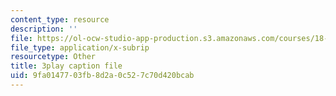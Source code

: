 ```yaml
---
content_type: resource
description: ''
file: https://ol-ocw-studio-app-production.s3.amazonaws.com/courses/18-01sc-single-variable-calculus-fall-2010/9fa0147703fb8d2a0c527c70d420bcab_ShGBRUx2ub8.srt
file_type: application/x-subrip
resourcetype: Other
title: 3play caption file
uid: 9fa01477-03fb-8d2a-0c52-7c70d420bcab
---
```

